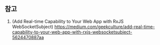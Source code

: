 ## 참고
1. (Add Real-time Capability to Your Web App with RxJS WebSocketSubject) https://medium.com/geekculture/add-real-time-capability-to-your-web-app-with-rxjs-websocketsubject-5624470887aa
